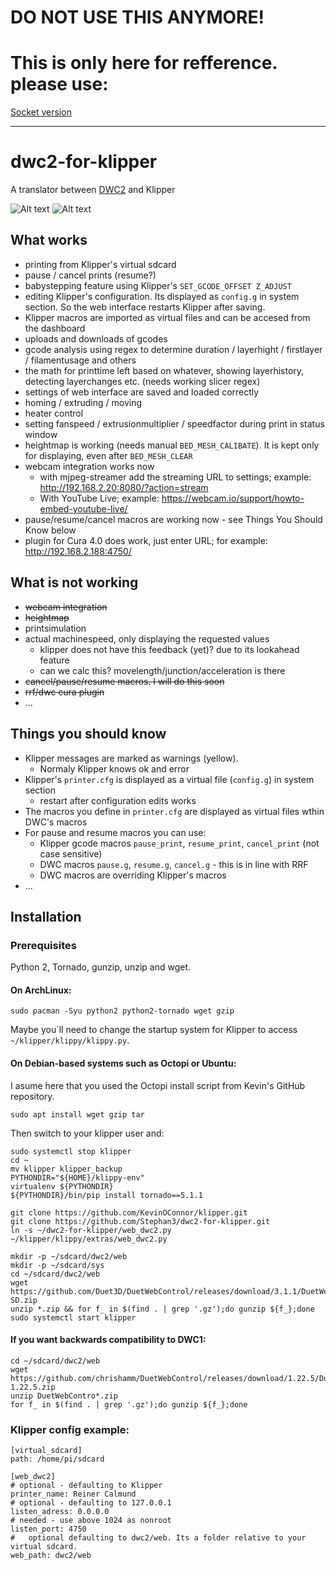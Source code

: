 # DO NOT USE THIS ANYMORE!
# This is only here for refference. please use:
[Socket version](https://github.com/Stephan3/dwc2-for-klipper-socket)


--------------------------------------------------

# dwc2-for-klipper

A translator between [DWC2](https://github.com/Duet3D/DuetWebControl) and Klipper

![Alt text](screenshots/screen_1.PNG?raw=true "screen 1")
![Alt text](screenshots/screen_2.PNG?raw=true "screen 2")

## What works

* printing from Klipper's virtual sdcard
* pause / cancel prints (resume?)
* babystepping feature using Klipper's ```SET_GCODE_OFFSET Z_ADJUST```
* editing Klipper's configuration. Its displayed as `config.g` in system section. So the web interface restarts Klipper after saving.
* Klipper macros are imported as virtual files and can be accesed from the dashboard
* uploads and downloads of gcodes
* gcode analysis using regex to determine duration / layerhight / firstlayer / filamentusage and others
* the math for printtime left based on whatever, showing layerhistory, detecting layerchanges etc. (needs working slicer regex)
* settings of web interface are saved and loaded correctly
* homing / extruding / moving
* heater control
* setting fanspeed / extrusionmultiplier / speedfactor during print in status window
* heightmap is working (needs manual `BED_MESH_CALIBATE`). It is kept only for displaying, even after `BED_MESH_CLEAR`
* webcam integration works now
  * with mjpeg-streamer add the streaming URL to settings; example: http://192.168.2.20:8080/?action=stream
  * With YouTube Live; example: https://webcam.io/support/howto-embed-youtube-live/
* pause/resume/cancel macros are working now - see Things You Should Know below
* plugin for Cura 4.0 does work, just enter URL; for example: http://192.168.2.188:4750/

## What is not working

* ~~webcam integration~~
* ~~heightmap~~
* printsimulation
* actual machinespeed, only displaying the requested values
  * klipper does not have this feedback (yet)? due to its lookahead feature 
  * can we calc this? movelength/junction/acceleration is there
* ~~cancel/pause/resume macros. I will do this soon~~
* ~~rrf/dwc cura plugin~~
* ...

## Things you should know

* Klipper messages are marked as warnings (yellow).
  * Normaly Klipper knows ok and error
* Klipper's `printer.cfg` is displayed as a virtual file (`config.g`) in system section
  * restart after configuration edits works
* The macros you define in `printer.cfg` are displayed as virtual files wthin DWC's macros
* For pause and resume macros you can use:
  * Klipper gcode macros `pause_print`, `resume_print`, `cancel_print` (not case sensitive)
  * DWC macros `pause.g`, `resume.g`, `cancel.g` - this is in line with RRF
  * DWC macros are overriding Klipper's macros
* ...

## Installation

### Prerequisites

Python 2, Tornado, gunzip, unzip and wget.

#### On ArchLinux:

```
sudo pacman -Syu python2 python2-tornado wget gzip
```

Maybe you´ll need to change the startup system for Klipper to access `~/klipper/klippy/klippy.py`.

#### On Debian-based systems such as Octopi or Ubuntu:

I asume here that you used the Octopi install script from Kevin's GitHub repository.

```
sudo apt install wget gzip tar
```

Then switch to your klipper user and:

```
sudo systemctl stop klipper
cd ~
mv klipper klipper_backup 
PYTHONDIR="${HOME}/klippy-env"
virtualenv ${PYTHONDIR}
${PYTHONDIR}/bin/pip install tornado==5.1.1

git clone https://github.com/KevinOConnor/klipper.git
git clone https://github.com/Stephan3/dwc2-for-klipper.git
ln -s ~/dwc2-for-klipper/web_dwc2.py ~/klipper/klippy/extras/web_dwc2.py

mkdir -p ~/sdcard/dwc2/web
mkdir -p ~/sdcard/sys
cd ~/sdcard/dwc2/web 
wget https://github.com/Duet3D/DuetWebControl/releases/download/3.1.1/DuetWebControl-SD.zip
unzip *.zip && for f_ in $(find . | grep '.gz');do gunzip ${f_};done
sudo systemctl start klipper
```

#### If you want backwards compatibility to DWC1:

```
cd ~/sdcard/dwc2/web 
wget https://github.com/chrishamm/DuetWebControl/releases/download/1.22.5/DuetWebControl-1.22.5.zip
unzip DuetWebContro*.zip
for f_ in $(find . | grep '.gz');do gunzip ${f_};done
```

### Klipper config example:

```
[virtual_sdcard]
path: /home/pi/sdcard

[web_dwc2]
# optional - defaulting to Klipper
printer_name: Reiner Calmund
# optional - defaulting to 127.0.0.1
listen_adress: 0.0.0.0
# needed - use above 1024 as nonroot
listen_port: 4750
#	optional defaulting to dwc2/web. Its a folder relative to your virtual sdcard.
web_path: dwc2/web
```
